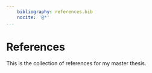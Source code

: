 ```yaml
---
    bibliography: references.bib
    nocite: '@*'
...
```


# References

This is the collection of references for my master thesis.
